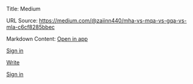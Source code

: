 Title: Medium

URL Source: https://medium.com/@zaiinn440/mha-vs-mqa-vs-gqa-vs-mla-c6cf8285bbec

Markdown Content:
[Open in app](https://rsci.app.link/?%24canonical_url=https%3A%2F%2Fmedium.com%2Fp%2Fc6cf8285bbec&%7Efeature=LoOpenInAppButton&%7Echannel=ShowPostUnderUser&source=---top_nav_layout_nav-----------------------------------------)

[Sign in](https://medium.com/m/signin?operation=login&redirect=https%3A%2F%2Fmedium.com%2F%40zaiinn440%2Fmha-vs-mqa-vs-gqa-vs-mla-c6cf8285bbec&source=post_page---top_nav_layout_nav-----------------------global_nav------------------)

[](https://medium.com/?source=---top_nav_layout_nav-----------------------------------------)

[Write](https://medium.com/m/signin?operation=register&redirect=https%3A%2F%2Fmedium.com%2Fnew-story&source=---top_nav_layout_nav-----------------------new_post_topnav------------------)

[](https://medium.com/search?source=---top_nav_layout_nav-----------------------------------------)

[Sign in](https://medium.com/m/signin?operation=login&redirect=https%3A%2F%2Fmedium.com%2F%40zaiinn440%2Fmha-vs-mqa-vs-gqa-vs-mla-c6cf8285bbec&source=post_page---top_nav_layout_nav-----------------------global_nav------------------)

